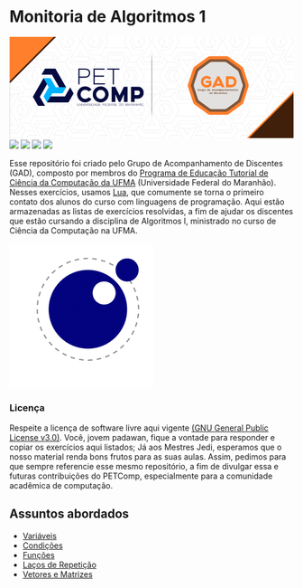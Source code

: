 # Monitoria de Algoritmos 1




![](./GAD.png)
![](https://img.shields.io/badge/PETComp-100%25-blue)
![](https://img.shields.io/badge/GAD-D+-9cf)
![](https://img.shields.io/badge/Open-Source-blue)
![](https://img.shields.io/badge/Hello-Git-9cf)


Esse repositório foi criado pelo Grupo de Acompanhamento de Discentes (GAD), composto por membros do [Programa de Educação Tutorial de Ciência da Computação da UFMA](https://pet.ufma.br/comp/) (Universidade Federal do Maranhão). Nesses exercícios, usamos [Lua](https://www.lua.org/), que comumente se torna o primeiro contato dos alunos do curso com linguagens de programação. Aqui estão armazenadas as listas de exercícios resolvidas, a fim de ajudar os discentes que estão cursando a disciplina de Algoritmos I, ministrado no curso de Ciência da Computação na UFMA. 

![](luaa.gif)

### Licença

Respeite a licença de software livre aqui vigente [(GNU General Public License v3.0)](/LICENSE). Você, jovem padawan, fique a vontade para responder e copiar os exercícios aqui listados; Já aos Mestres Jedi, esperamos que o nosso material renda bons frutos para as suas aulas. Assim, pedimos para que sempre referencie esse mesmo repositório, a fim de divulgar essa e futuras contribuições do PETComp, especialmente para a comunidade acadêmica de computação.

## Assuntos abordados

* [Variáveis](/01-Variáveis/readme.md)
* [Condições](/02-Condições/readme.md)
* [Funções](/03-Funções/readme.md)
* [Laços de Repetição](/04-Laços_de_Repetição/readme.md)
* [Vetores e Matrizes](05-Vetores_e_Matrizes/README.md)
